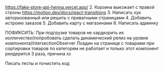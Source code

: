 https://fake-store-api-henna.vercel.app/ 2. Корзина выезжает с правой строны https://motion.dev/docs/react-transitions 3. Написать хук авторизованный или решить с приватными страницами 4. Добавить истроию заказов 5. Добавить карту с магазинами 6. Написать админку

ПОФИКСИТЬ:
При подгрузке товаров не хардкорить их колличество(попробовать сделать динамический релиз на уровне компонента)IntersectionObserver
Лоадин на странице с товарами при сортировки товаров по категорям не работает и только этот компонент рендерится 3 раза, причина хз

Писать тесты и почистить код
